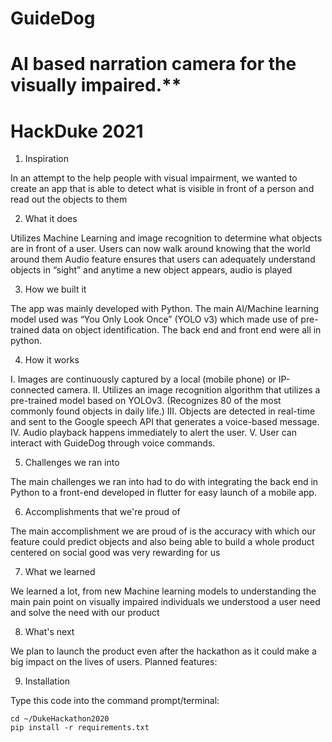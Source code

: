 # GuideDog
# AI based narration camera for the visually impaired.**
# HackDuke 2021

1. Inspiration 

In an attempt to the help people with visual impairment, we wanted to create an app that is able to detect what is visible in front of a person and read out the objects to them

2. What it does 

Utilizes Machine Learning and image recognition to determine what objects are in front of a user. 
Users can now walk around knowing that the world around them
Audio feature ensures that users can adequately understand objects in “sight” and anytime a new object appears, audio is played

3. How we built it

The app was mainly developed with Python. The main AI/Machine learning model used was “You Only Look Once” (YOLO v3) which made use of pre-trained data on object identification. The back end and front end were all in python.

4. How it works

I. Images are continuously captured by a local (mobile phone) or IP-connected camera.
II. Utilizes an image recognition algorithm that utilizes a pre-trained model based on YOLOv3. (Recognizes 80 of the most commonly found objects in daily life.)
III. Objects are detected in real-time and sent to the Google speech API that generates a voice-based message.
IV. Audio playback happens immediately to alert the user.
V. User can interact with GuideDog through voice commands.

5. Challenges we ran into

The main challenges we ran into had to do with integrating the back end in Python to a front-end developed in flutter for easy launch of a mobile app. 

6. Accomplishments that we're proud of

The main accomplishment we are proud of is the accuracy with which our feature could predict objects and also being able to build a whole product centered on social good was very rewarding for us

7. What we learned

We learned a lot, from new Machine learning models to understanding the main pain point on visually impaired individuals we understood a user need and solve the need with our product

8. What's next

We plan to launch the product even after the hackathon as it could make a big impact on the lives of users. Planned features:


9. Installation

Type this code into the command prompt/terminal:

	cd ~/DukeHackathon2020
	pip install -r requirements.txt
